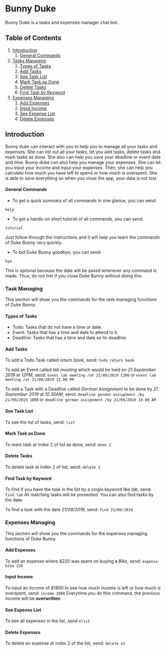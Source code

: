 # Bunny Duke
Bunny Duke is a tasks and expenses manager chat bot.

## Table of Contents

1. [Introduction](#introduction)
	1. [General Commands](#general-commands)
1. [Tasks Managing](#tasks-managing)
	1. [Types of Tasks](#types-of-tasks) 
	1. [Add Tasks](#add-tasks) 
	1. [See Task List](#see-task-list)
	1. [Mark Task as Done](#mark-tasks-as-done)
	1. [Delete Tasks](#delete-tasks)
	1. [Find Task by Keyword](#find-task-by-keyword)
1. [Expenses Managing](#expenses-managing)
	1. [Add Expenses](#add-expenses)
	1. [Input Income](#input-income)
	1. [See Expense List](#see-expense-list)
	1. [Delete Expenses](#delete-expenses)
	
## Introduction

Bunny duke can interact with you to help you to manage all your tasks and expenses. 
She can list out all your tasks, let you add tasks, delete tasks and mark tasks as done.
She also can help you save your deadline or event date and time.
Bunny duke can also help you manage your expenses.
She can let you input your income and input your expenses.
Then, she can help you calculate how much you have left to spend or how much is overspent.
She is able to save everything so when you close the app, your data is not lost.

#### General Commands
- To get a quick summary of all commands in one glance, you can send:
```
help
```


- To get a hands-on short tutorial of all commands, you can send:
```
tutorial
```
Just follow through the instructions and it will help you learn the commands of Duke Bunny very quickly.


- To bid Duke Bunny goodbye, you can send:
```
bye
```
This is optional because the data will be saved whenever any command is made. 
Thus, do not fret if you close Duke Bunny without doing this.


### Task Managing
This section will show you the commands for the task managing functions of Duke Bunny.

#### Types of Tasks
- Todo:
Tasks that do not have a time or date. 
- Event:
Tasks that has a time and date to attend to it.
- Deadline:
Tasks that has a time and date as its deadline.

#### Add Tasks
 To add a Todo Task called *return book*, send:
	```
	todo return book
	```
	
	
To add an Event called *lab meeting* which would be held on *21 September 2019* at *12PM*, send:
	```
	event lab meeting /at 21/09/2019 1200
	```
	or
	```
	event lab meeting /at 21/09/2019 12.00 PM
	```


To add a Task with a Deadline called *German Assignment* to be done by *21 September 2019* at *10.30AM*, send:
	```
	deadline german assignment /by 21/09/2019 1000
	```
	or
	```
	deadline german assignment /by 21/09/2019 10.00 AM
	```

#### See Task List
To see the list of tasks, send:
	```
	list
	```


#### Mark Task as Done
To mark task at index 2 of list as done, send:
	```
	done 2
	```


#### Delete Tasks
To delete task at index 2 of list, send:
	```
	delete 2
	```


#### Find Task by Keyword
To find if you have the task in the list by a single keyword like *lab*, send:
	```
	find lab
	```
	All matching tasks will be presented.
	You can also find tasks by the date. 

To find a task with the date *21/09/2019*, send:
	```
	find 21/09/2019
	```


### Expenses Managing
This section will show you the commands for the expenses managing functions of Duke Bunny.

#### Add Expenses
To add an expense where *$220* was spent on buying a *Bike*, send:
	```
	expense bike 220
	```


#### Input Income
To input an income of *$1800* to see how much income is left or how much is overspent, send:
	```
	income 1800
	```
	Everytime you do this command, the previous income will be **overwritten**.


#### See Expense List
To see all expenses in the list, send
	```
	elist
	```


#### Delete Expenses
To delete an expense at index 2 of the list, send:
	```
	delete e2
	```
